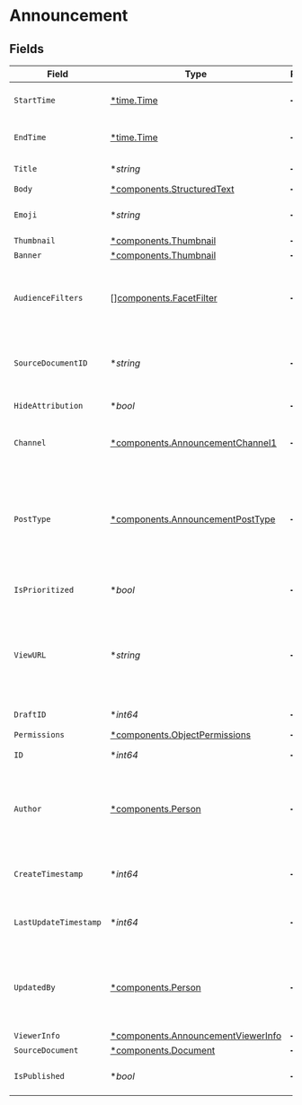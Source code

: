 # Announcement


## Fields

| Field                                                                                                                                                                                                 | Type                                                                                                                                                                                                  | Required                                                                                                                                                                                              | Description                                                                                                                                                                                           | Example                                                                                                                                                                                               |
| ----------------------------------------------------------------------------------------------------------------------------------------------------------------------------------------------------- | ----------------------------------------------------------------------------------------------------------------------------------------------------------------------------------------------------- | ----------------------------------------------------------------------------------------------------------------------------------------------------------------------------------------------------- | ----------------------------------------------------------------------------------------------------------------------------------------------------------------------------------------------------- | ----------------------------------------------------------------------------------------------------------------------------------------------------------------------------------------------------- |
| `StartTime`                                                                                                                                                                                           | [*time.Time](https://pkg.go.dev/time#Time)                                                                                                                                                            | :heavy_minus_sign:                                                                                                                                                                                    | The date and time at which the announcement becomes active.                                                                                                                                           |                                                                                                                                                                                                       |
| `EndTime`                                                                                                                                                                                             | [*time.Time](https://pkg.go.dev/time#Time)                                                                                                                                                            | :heavy_minus_sign:                                                                                                                                                                                    | The date and time at which the announcement expires.                                                                                                                                                  |                                                                                                                                                                                                       |
| `Title`                                                                                                                                                                                               | **string*                                                                                                                                                                                             | :heavy_minus_sign:                                                                                                                                                                                    | The headline of the announcement.                                                                                                                                                                     |                                                                                                                                                                                                       |
| `Body`                                                                                                                                                                                                | [*components.StructuredText](../../models/components/structuredtext.md)                                                                                                                               | :heavy_minus_sign:                                                                                                                                                                                    | N/A                                                                                                                                                                                                   |                                                                                                                                                                                                       |
| `Emoji`                                                                                                                                                                                               | **string*                                                                                                                                                                                             | :heavy_minus_sign:                                                                                                                                                                                    | An emoji used to indicate the nature of the announcement.                                                                                                                                             |                                                                                                                                                                                                       |
| `Thumbnail`                                                                                                                                                                                           | [*components.Thumbnail](../../models/components/thumbnail.md)                                                                                                                                         | :heavy_minus_sign:                                                                                                                                                                                    | N/A                                                                                                                                                                                                   |                                                                                                                                                                                                       |
| `Banner`                                                                                                                                                                                              | [*components.Thumbnail](../../models/components/thumbnail.md)                                                                                                                                         | :heavy_minus_sign:                                                                                                                                                                                    | N/A                                                                                                                                                                                                   |                                                                                                                                                                                                       |
| `AudienceFilters`                                                                                                                                                                                     | [][components.FacetFilter](../../models/components/facetfilter.md)                                                                                                                                    | :heavy_minus_sign:                                                                                                                                                                                    | Filters which restrict who should see the announcement. Values are taken from the corresponding filters in people search.                                                                             |                                                                                                                                                                                                       |
| `SourceDocumentID`                                                                                                                                                                                    | **string*                                                                                                                                                                                             | :heavy_minus_sign:                                                                                                                                                                                    | The Glean Document ID of the source document this Announcement was created from (e.g. Slack thread).                                                                                                  |                                                                                                                                                                                                       |
| `HideAttribution`                                                                                                                                                                                     | **bool*                                                                                                                                                                                               | :heavy_minus_sign:                                                                                                                                                                                    | Whether or not to hide an author attribution.                                                                                                                                                         |                                                                                                                                                                                                       |
| `Channel`                                                                                                                                                                                             | [*components.AnnouncementChannel1](../../models/components/announcementchannel1.md)                                                                                                                   | :heavy_minus_sign:                                                                                                                                                                                    | This determines whether this is a Social Feed post or a regular announcement.                                                                                                                         |                                                                                                                                                                                                       |
| `PostType`                                                                                                                                                                                            | [*components.AnnouncementPostType](../../models/components/announcementposttype.md)                                                                                                                   | :heavy_minus_sign:                                                                                                                                                                                    | This determines whether this is an external-link post or a regular announcement post. TEXT - Regular announcement that can contain rich text. LINK - Announcement that is linked to an external site. |                                                                                                                                                                                                       |
| `IsPrioritized`                                                                                                                                                                                       | **bool*                                                                                                                                                                                               | :heavy_minus_sign:                                                                                                                                                                                    | Used by the Social Feed to pin posts to the front of the feed.                                                                                                                                        |                                                                                                                                                                                                       |
| `ViewURL`                                                                                                                                                                                             | **string*                                                                                                                                                                                             | :heavy_minus_sign:                                                                                                                                                                                    | URL for viewing the announcement. It will be set to document URL for announcements from other datasources e.g. simpplr. Can only be written when channel="SOCIAL_FEED".                               |                                                                                                                                                                                                       |
| `DraftID`                                                                                                                                                                                             | **int64*                                                                                                                                                                                              | :heavy_minus_sign:                                                                                                                                                                                    | The opaque id of the associated draft.                                                                                                                                                                |                                                                                                                                                                                                       |
| `Permissions`                                                                                                                                                                                         | [*components.ObjectPermissions](../../models/components/objectpermissions.md)                                                                                                                         | :heavy_minus_sign:                                                                                                                                                                                    | N/A                                                                                                                                                                                                   |                                                                                                                                                                                                       |
| `ID`                                                                                                                                                                                                  | **int64*                                                                                                                                                                                              | :heavy_minus_sign:                                                                                                                                                                                    | The opaque id of the announcement.                                                                                                                                                                    |                                                                                                                                                                                                       |
| `Author`                                                                                                                                                                                              | [*components.Person](../../models/components/person.md)                                                                                                                                               | :heavy_minus_sign:                                                                                                                                                                                    | N/A                                                                                                                                                                                                   | {<br/>"name": "George Clooney",<br/>"obfuscatedId": "abc123"<br/>}                                                                                                                                    |
| `CreateTimestamp`                                                                                                                                                                                     | **int64*                                                                                                                                                                                              | :heavy_minus_sign:                                                                                                                                                                                    | Server Unix timestamp of the creation time (in seconds since epoch UTC).                                                                                                                              |                                                                                                                                                                                                       |
| `LastUpdateTimestamp`                                                                                                                                                                                 | **int64*                                                                                                                                                                                              | :heavy_minus_sign:                                                                                                                                                                                    | Server Unix timestamp of the last update time (in seconds since epoch UTC).                                                                                                                           |                                                                                                                                                                                                       |
| `UpdatedBy`                                                                                                                                                                                           | [*components.Person](../../models/components/person.md)                                                                                                                                               | :heavy_minus_sign:                                                                                                                                                                                    | N/A                                                                                                                                                                                                   | {<br/>"name": "George Clooney",<br/>"obfuscatedId": "abc123"<br/>}                                                                                                                                    |
| `ViewerInfo`                                                                                                                                                                                          | [*components.AnnouncementViewerInfo](../../models/components/announcementviewerinfo.md)                                                                                                               | :heavy_minus_sign:                                                                                                                                                                                    | N/A                                                                                                                                                                                                   |                                                                                                                                                                                                       |
| `SourceDocument`                                                                                                                                                                                      | [*components.Document](../../models/components/document.md)                                                                                                                                           | :heavy_minus_sign:                                                                                                                                                                                    | N/A                                                                                                                                                                                                   |                                                                                                                                                                                                       |
| `IsPublished`                                                                                                                                                                                         | **bool*                                                                                                                                                                                               | :heavy_minus_sign:                                                                                                                                                                                    | Whether or not the announcement is published.                                                                                                                                                         |                                                                                                                                                                                                       |